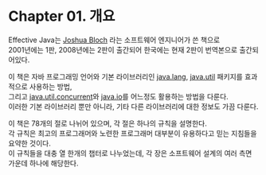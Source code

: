 # Chapter 01. 개요

Effective Java는 [Joshua Bloch](https://en.wikipedia.org/wiki/Joshua_Bloch) 라는 소프트웨어 엔지니어가 쓴 책으로  
2001년에는 1판, 2008년에는 2판이 출간되어 한국에는 현재 2판이 번역본으로 출간되어있다.

이 책은 자바 프로그래밍 언어와 기본 라이브러리인 [java.lang](https://docs.oracle.com/javase/8/docs/api/java/lang/package-summary.html), [java.util](https://docs.oracle.com/javase/8/docs/api/java/util/package-summary.html) 패키지를 효과적으로 사용하는 방법,  
그리고 [java.util.concurrent](https://docs.oracle.com/javase/8/docs/api/java/util/concurrent/package-summary.html)와 [java.io](https://docs.oracle.com/javase/8/docs/api/java/io/package-summary.html)를 어느정도 활용하는 방법을 다룬다.  
이러한 기본 라이브러리 뿐만 아니라, 기타 다른 라이브러리에 대한 정보도 가끔 다룬다.

이 책은 78개의 절로 나뉘어 있으며, 각 절은 하나의 규칙을 설명한다.  
각 규칙은 최고의 프로그래머와 노련한 프로그래머 대부분이 유용하다고 믿는 지침들을 요약한 것이다.  
이 규칙들을 대충 열 한개의 챕터로 나누었는데, 각 장은 소프트웨어 설계의 여러 측면 가운데 하나에 해당한다.